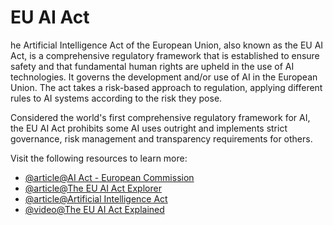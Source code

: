 # EU AI Act

 he Artificial Intelligence Act of the European Union, also known as the EU AI Act, is a comprehensive regulatory framework that is established to ensure safety and that fundamental human rights are upheld in the use of AI technologies. It governs the development and/or use of AI in the European Union. The act takes a risk-based approach to regulation, applying different rules to AI systems according to the risk they pose. 

 Considered the world's first comprehensive regulatory framework for AI, the EU AI Act prohibits some AI uses outright and implements strict governance, risk management and transparency requirements for others. 

Visit the following resources to learn more:

- [@article@AI Act - European Commission](https://digital-strategy.ec.europa.eu/en/policies/regulatory-framework-ai)
- [@article@The EU AI Act Explorer](https://artificialintelligenceact.eu/ai-act-explorer/)
- [@article@Artificial Intelligence Act](https://en.wikipedia.org/wiki/Artificial_Intelligence_Act)
- [@video@The EU AI Act Explained](https://www.youtube.com/watch?v=s_rxOnCt3HQ)
